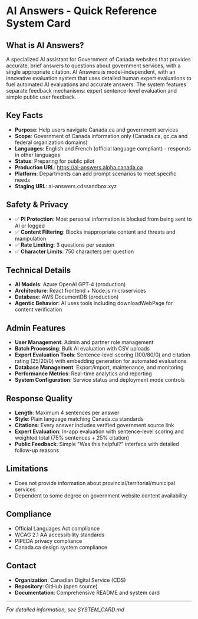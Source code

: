 # AI Answers - Quick Reference System Card

## What is AI Answers?
A specialized AI assistant for Government of Canada websites that provides accurate, brief answers to questions about government services, with a single appropriate citation. AI Answers is model-independent, with an innovative evaluation system that uses detailed human expert evaluations to fuel automated AI evaluations and accurate answers. The system features separate feedback mechanisms: expert sentence-level evaluation and simple public user feedback. 

## Key Facts
- **Purpose**: Help users navigate Canada.ca and government services
- **Scope**: Government of Canada information only (Canada.ca, gc.ca and federal organization domains)
- **Languages**: English and French (official language compliant) - responds in other languages
- **Status**: Preparing for public pilot
- **Production URL**: https://ai-answers.alpha.canada.ca
- **Platform**: Departments can add prompt scenarios to meet specific needs
- **Staging URL**: ai-answers.cdssandbox.xyz

## Safety & Privacy
- ✅ **PI Protection**: Most personal information is blocked from being sent to AI or logged
- ✅ **Content Filtering**: Blocks inappropriate content and threats and manipulation 
- ✅ **Rate Limiting**: 3 questions per session
- ✅ **Character Limits**: 750 characters per question

## Technical Details
- **AI Models**: Azure OpenAI GPT-4 (production) 
- **Architecture**: React frontend + Node.js microservices
- **Database**: AWS DocumentDB (production)
- **Agentic Behavior**: AI uses tools including downloadWebPage for content verification 

## Admin Features
- **User Management**: Admin and partner role management
- **Batch Processing**: Bulk AI evaluation with CSV uploads
- **Expert Evaluation Tools**: Sentence-level scoring (100/80/0) and citation rating (25/20/0) with embedding generation for automated evaluations
- **Database Management**: Export/import, maintenance, and monitoring
- **Performance Metrics**: Real-time analytics and reporting
- **System Configuration**: Service status and deployment mode controls

## Response Quality
- **Length**: Maximum 4 sentences per answer
- **Style**: Plain language matching Canada.ca standards
- **Citations**: Every answer includes verified government source link
- **Expert Evaluation**: In-app evaluation with sentence-level scoring and weighted total (75% sentences + 25% citation)
- **Public Feedback**: Simple "Was this helpful?" interface with detailed follow-up reasons

## Limitations
- Does not provide information about provincial/territorial/municipal services
- Dependent to some degree on government website content availability

## Compliance
- Official Languages Act compliance
- WCAG 2.1 AA accessibility standards
- PIPEDA privacy compliance
- Canada.ca design system compliance

## Contact
- **Organization**: Canadian Digital Service (CDS)
- **Repository**: GitHub (open source)
- **Documentation**: Comprehensive README and system card

---
*For detailed information, see SYSTEM_CARD.md* 